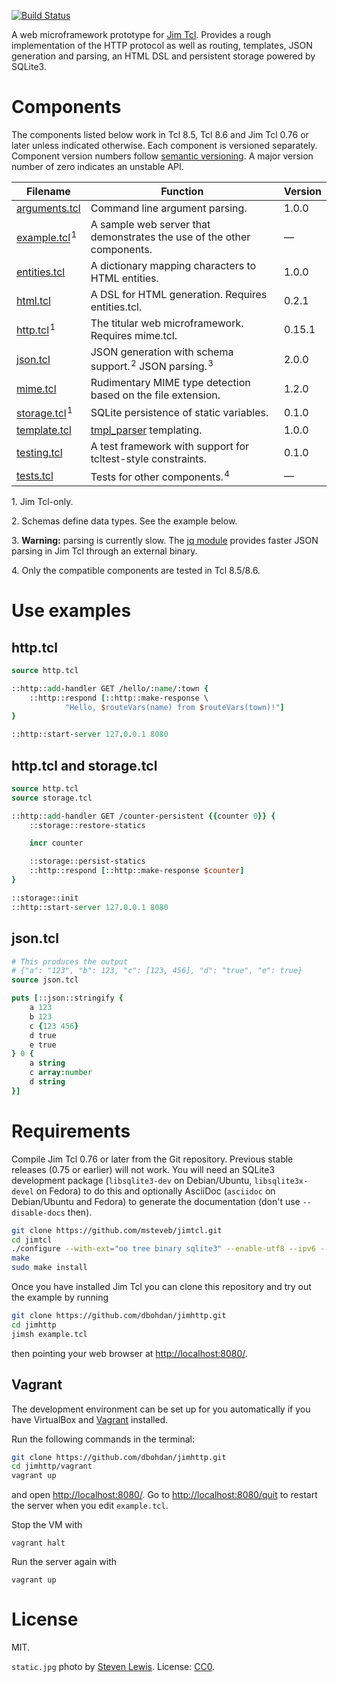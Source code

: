 [![Build Status](https://travis-ci.org/dbohdan/jimhttp.svg)](https://travis-ci.org/dbohdan/jimhttp)

A web microframework prototype for [Jim Tcl](http://jim.tcl-lang.org/). Provides
a rough implementation of the HTTP protocol as well as routing, templates, JSON
generation and parsing, an HTML DSL and persistent storage powered by SQLite3.

# Components

The components listed below work in Tcl 8.5, Tcl 8.6 and Jim Tcl 0.76 or later
unless indicated otherwise. Each component is versioned separately. Component
version numbers follow [semantic
versioning](http://semver.org/spec/v2.0.0.html). A major version number of zero
indicates an unstable API.

| Filename | Function | Version |
|----------|----------|---------|
| [arguments.tcl](arguments.tcl) | Command line argument parsing. | 1.0.0 |
| [example.tcl](example.tcl)&#x200A;<sup>1</sup> | A sample web server that demonstrates the use of the other components. | — |
| [entities.tcl](entities.tcl) | A dictionary mapping characters to HTML entities. | 1.0.0 |
| [html.tcl](html.tcl) | A DSL for HTML generation. Requires entities.tcl. | 0.2.1 |
| [http.tcl](http.tcl)&#x200A;<sup>1</sup> | The titular web microframework. Requires mime.tcl. | 0.15.1 |
| [json.tcl](json.tcl) | JSON generation with schema support.&#x200A;<sup>2</sup> JSON parsing.&#x200A;<sup>3</sup> | 2.0.0 |
| [mime.tcl](mime.tcl) | Rudimentary MIME type detection based on the file extension. | 1.2.0 |
| [storage.tcl](storage.tcl)&#x200A;<sup>1</sup> | SQLite persistence of static variables. | 0.1.0 |
| [template.tcl](template.tcl) | [tmpl_parser](http://tcl.wiki/20363) templating. | 1.0.0 |
| [testing.tcl](testing.tcl) | A test framework with support for tcltest-style constraints. | 0.1.0 |
| [tests.tcl](tests.tcl) | Tests for other components.&#x200A;<sup>4</sup> | — |

1\. Jim Tcl-only.

2\. Schemas define data types. See the example below.

3\. **Warning:** parsing is currently slow. The
[jq module](http://tcl.wiki/11630) provides faster JSON parsing in Jim Tcl
through an external binary.

4\. Only the compatible components are tested in Tcl 8.5/8.6.

# Use examples

## http.tcl

```Tcl
source http.tcl

::http::add-handler GET /hello/:name/:town {
    ::http::respond [::http::make-response \
            "Hello, $routeVars(name) from $routeVars(town)!"]
}

::http::start-server 127.0.0.1 8080
```

## http.tcl and storage.tcl

```Tcl
source http.tcl
source storage.tcl

::http::add-handler GET /counter-persistent {{counter 0}} {
    ::storage::restore-statics

    incr counter

    ::storage::persist-statics
    ::http::respond [::http::make-response $counter]
}

::storage::init
::http::start-server 127.0.0.1 8080
```

## json.tcl

```Tcl
# This produces the output
# {"a": "123", "b": 123, "c": [123, 456], "d": "true", "e": true}
source json.tcl

puts [::json::stringify {
    a 123
    b 123
    c {123 456}
    d true
    e true
} 0 {
    a string
    c array:number
    d string
}]
```

# Requirements

Compile Jim Tcl 0.76 or later from the Git repository. Previous stable
releases (0.75 or earlier) will not work. You will need an SQLite3 development
package (`libsqlite3-dev` on Debian/Ubuntu, `libsqlite3x-devel` on
Fedora) to do this and optionally AsciiDoc (`asciidoc` on Debian/Ubuntu
and Fedora) to generate the documentation (don't use `--disable-docs` then).

```sh
git clone https://github.com/msteveb/jimtcl.git
cd jimtcl
./configure --with-ext="oo tree binary sqlite3" --enable-utf8 --ipv6 --disable-docs
make
sudo make install
```

Once you have installed Jim Tcl you can clone this repository and try out the
example by running

```sh
git clone https://github.com/dbohdan/jimhttp.git
cd jimhttp
jimsh example.tcl
```

then pointing your web browser at <http://localhost:8080/>.

## Vagrant

The development environment can be set up for you automatically if you
have VirtualBox and [Vagrant](https://www.vagrantup.com/downloads.html)
installed.

Run the following commands in the terminal:

```sh
git clone https://github.com/dbohdan/jimhttp.git
cd jimhttp/vagrant
vagrant up
```

and open <http://localhost:8080/>. Go to <http://localhost:8080/quit> to restart
the server when you edit `example.tcl`.

Stop the VM with

    vagrant halt

Run the server again with

    vagrant up

# License

MIT.

`static.jpg` photo by [Steven Lewis](http://notsteve.com/). License:
[CC0](https://creativecommons.org/publicdomain/zero/1.0/).
